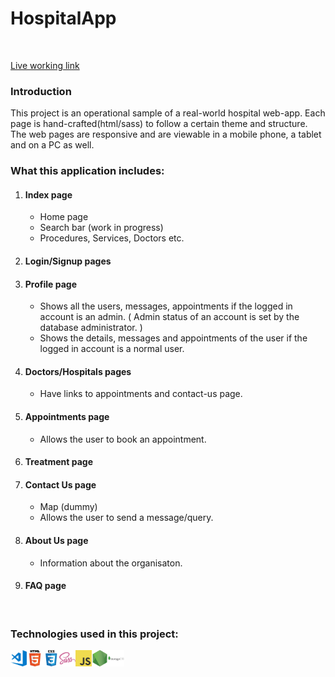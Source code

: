 # HospitalApp
<br/>

[Live working link](https://fathomless-reef-31223.herokuapp.com/)

### Introduction
This project is an operational sample of a real-world hospital web-app. Each page is hand-crafted(html/sass) to follow a certain theme and structure. The web pages are responsive and are viewable in a mobile phone, a tablet and on a PC as well.
<br/>

### What this application includes:

1. #### Index page
   - Home page
   - Search bar (work in progress)
   - Procedures, Services, Doctors etc.
2. #### Login/Signup pages
3. #### Profile page
   - Shows all the users, messages, appointments if the logged in account is an admin. ( Admin status of an account is set by the database administrator. )
   - Shows the details, messages and appointments of the user if the logged in account is a normal user.
4. #### Doctors/Hospitals pages
   - Have links to appointments and contact-us page. 
5. #### Appointments page
   - Allows the user to book an appointment.
6. #### Treatment page
7. #### Contact Us page
   - Map (dummy)
   - Allows the user to send a message/query.
8. #### About Us page
   - Information about the organisaton.
9. #### FAQ page

<br/>

### Technologies used in this project:

<img align="left" alt="Visual Studio Code" width="26px" src="https://raw.githubusercontent.com/github/explore/80688e429a7d4ef2fca1e82350fe8e3517d3494d/topics/visual-studio-code/visual-studio-code.png" />
<img align="left" alt="HTML5" width="26px" src="https://raw.githubusercontent.com/github/explore/80688e429a7d4ef2fca1e82350fe8e3517d3494d/topics/html/html.png" />
<img align="left" alt="CSS3" width="26px" src="https://raw.githubusercontent.com/github/explore/80688e429a7d4ef2fca1e82350fe8e3517d3494d/topics/css/css.png" />
<img align="left" alt="Sass" width="26px" src="https://raw.githubusercontent.com/github/explore/80688e429a7d4ef2fca1e82350fe8e3517d3494d/topics/sass/sass.png" />
<img align="left" alt="JavaScript" width="26px" src="https://raw.githubusercontent.com/github/explore/80688e429a7d4ef2fca1e82350fe8e3517d3494d/topics/javascript/javascript.png" />
<img align="left" alt="Node.js" width="26px" src="https://raw.githubusercontent.com/github/explore/80688e429a7d4ef2fca1e82350fe8e3517d3494d/topics/nodejs/nodejs.png" />
<img align="left" alt="MongoDB" width="26px" src="https://raw.githubusercontent.com/github/explore/80688e429a7d4ef2fca1e82350fe8e3517d3494d/topics/mongodb/mongodb.png" />

